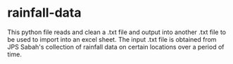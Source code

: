# rainfall-data

This python file reads and clean a .txt file and output into another .txt file to be used to import into an excel sheet.
The input .txt file is obtained from JPS Sabah's collection of rainfall data on certain locations over a period of time.
